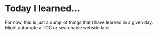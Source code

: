 # Today I learned...

For now, this is just a dump of things that I have learned in a given day. Might automate a TOC or searchable website later.
